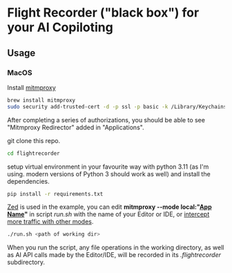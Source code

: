 # Flight Recorder ("black box") for your AI Copiloting 

## Usage

### MacOS
Install [mitmproxy](https://mitmproxy.org)
```bash
brew install mitmproxy
sudo security add-trusted-cert -d -p ssl -p basic -k /Library/Keychains/System.keychain ~/.mitmproxy/mitmproxy-ca-cert.pem
```
After completing a series of authorizations, you should be able to see "Mitmproxy Redirector" added in "Applications".

git clone this repo.
```bash
cd flightrecorder
```

setup virtual environment in your favourite way with python 3.11 (as I'm using. modern versions of Python 3 should work as well) and install the dependencies.

```bash
pip install -r requirements.txt
```

[Zed](https://zed.dev) is used in the example, you can edit **mitmproxy --mode local:"<ins>App Name</ins>"** in script *run.sh* with the name of your Editor or IDE, or [intercept more traffic with other modes](https://docs.mitmproxy.org/stable/concepts-modes/). 
```bash
./run.sh <path of working dir>
```
When you run the script, any file operations in the working directory, as well as AI API calls made by the Editor/IDE, will be recorded in its *.flightrecorder* subdirectory.
